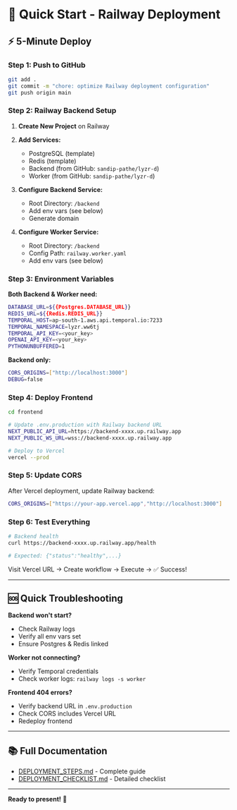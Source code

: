 # 🎯 Quick Start - Railway Deployment

## ⚡ 5-Minute Deploy

### Step 1: Push to GitHub
```bash
git add .
git commit -m "chore: optimize Railway deployment configuration"
git push origin main
```

### Step 2: Railway Backend Setup

1. **Create New Project** on Railway
2. **Add Services:**
   - PostgreSQL (template)
   - Redis (template)
   - Backend (from GitHub: `sandip-pathe/lyzr-d`)
   - Worker (from GitHub: `sandip-pathe/lyzr-d`)

3. **Configure Backend Service:**
   - Root Directory: `/backend`
   - Add env vars (see below)
   - Generate domain

4. **Configure Worker Service:**
   - Root Directory: `/backend`
   - Config Path: `railway.worker.yaml`
   - Add env vars (see below)

### Step 3: Environment Variables

**Both Backend & Worker need:**
```bash
DATABASE_URL=${{Postgres.DATABASE_URL}}
REDIS_URL=${{Redis.REDIS_URL}}
TEMPORAL_HOST=ap-south-1.aws.api.temporal.io:7233
TEMPORAL_NAMESPACE=lyzr.ww6tj
TEMPORAL_API_KEY=<your_key>
OPENAI_API_KEY=<your_key>
PYTHONUNBUFFERED=1
```

**Backend only:**
```bash
CORS_ORIGINS=["http://localhost:3000"]
DEBUG=false
```

### Step 4: Deploy Frontend

```bash
cd frontend

# Update .env.production with Railway backend URL
NEXT_PUBLIC_API_URL=https://backend-xxxx.up.railway.app
NEXT_PUBLIC_WS_URL=wss://backend-xxxx.up.railway.app

# Deploy to Vercel
vercel --prod
```

### Step 5: Update CORS

After Vercel deployment, update Railway backend:
```bash
CORS_ORIGINS=["https://your-app.vercel.app","http://localhost:3000"]
```

### Step 6: Test Everything

```bash
# Backend health
curl https://backend-xxxx.up.railway.app/health

# Expected: {"status":"healthy",...}
```

Visit Vercel URL → Create workflow → Execute → ✅ Success!

---

## 🆘 Quick Troubleshooting

**Backend won't start?**
- Check Railway logs
- Verify all env vars set
- Ensure Postgres & Redis linked

**Worker not connecting?**
- Verify Temporal credentials
- Check worker logs: `railway logs -s worker`

**Frontend 404 errors?**
- Verify backend URL in `.env.production`
- Check CORS includes Vercel URL
- Redeploy frontend

---

## 📚 Full Documentation

- [DEPLOYMENT_STEPS.md](./DEPLOYMENT_STEPS.md) - Complete guide
- [DEPLOYMENT_CHECKLIST.md](./DEPLOYMENT_CHECKLIST.md) - Detailed checklist

---

**Ready to present!** 🎉
